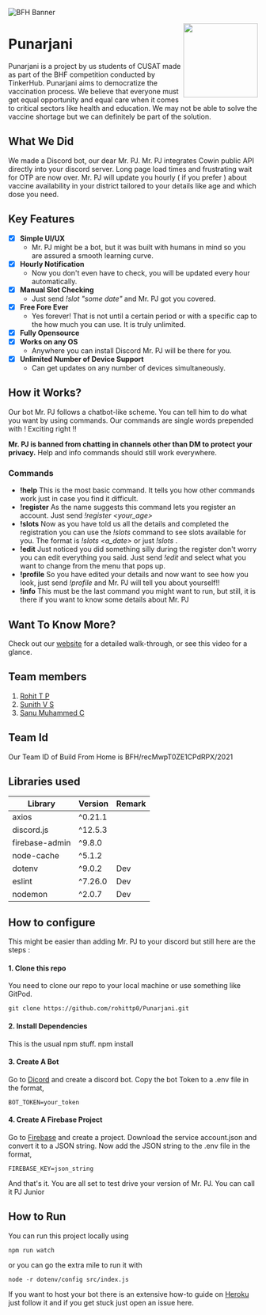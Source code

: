 ![BFH Banner](https://trello-attachments.s3.amazonaws.com/542e9c6316504d5797afbfb9/542e9c6316504d5797afbfc1/39dee8d993841943b5723510ce663233/Frame_19.png)

[<img align="right" src="https://user-images.githubusercontent.com/45072928/119271215-3807ad00-bc1e-11eb-9be3-034f8421ce53.png" width="150"/>](https://discord.com/oauth2/authorize?client_id=843422427185807380&scope=bot&permissions=445504)

# Punarjani 
Punarjani is a project by us students of CUSAT made as part of the BHF competition conducted by TinkerHub.  Punarjani aims to democratize the vaccination process. We believe that everyone must get equal opportunity and equal care when it comes to critical sectors like health and education. We may not be able to solve the vaccine shortage but we can definitely be part of the solution. 

## What We Did
We made a Discord bot, our dear Mr. PJ. Mr. PJ integrates Cowin public API directly into your discord server. Long page load times and frustrating wait for OTP are now over. Mr. PJ will update you hourly ( if you prefer ) about vaccine availability in your district tailored to your details like age and which dose you need.

## Key Features
 - [x] **Simple UI/UX**
	 - Mr. PJ might be a bot, but it was built with humans in mind so you are assured a smooth learning curve.
 - [x] **Hourly Notification**
	 - Now you don't even have to check, you will be updated every hour automatically.
 - [x] **Manual  Slot Checking**
	 - Just send *!slot  "some date"* and  Mr. PJ got you covered.
 - [x]  **Free Fore Ever**
	 - Yes forever! That is not until a certain period or with a specific cap to the how much you can use. It is truly unlimited.
 - [x] **Fully Opensource**
 - [x]  **Works on any OS**
     - Anywhere you can install Discord Mr. PJ will be there for you.
 - [x] **Unlimited Number of Device Support**
	 - Can get updates on any number of devices simultaneously.
  

## How it Works?
Our bot Mr. PJ follows a chatbot-like scheme. You can tell him to do what you want by using commands. Our commands are single words prepended with ! Exciting right !!

**Mr. PJ is banned from chatting in channels other than DM to protect your privacy.** Help and info commands should still work everywhere.

### Commands

 - **!help** This is the most basic command. It tells you how other commands work just in case you find it difficult.
 - **!register** As the name suggests this command lets you register an account. Just send *!register <your_age>*
 - **!slots** Now as you have told us all the details and completed the registration you can use the *!slots* command to see slots available for you. The format is *!slots <a_date>* or just *!slots* . 
 - **!edit** Just noticed you did something silly during the register don't worry you can edit everything you said. Just send *!edit* and select what you want to change from the menu that pops up.
 - **!profile** So you have edited your details and now want to see how you look, just send *!profile* and Mr. PJ will tell you about yourself!!
 - **!info** This must be the last command you might want to run, but still, it is there if you want to know some details about Mr. PJ

## Want To Know More?
Check out our [website](https://punarjani-cowin.web.app/) for a detailed walk-through, or see this video for a glance.

## Team members
1. [Rohit T P](https://github.com/rohittp0)
2. [Sunith V S](https://github.com/sunithvs)
3. [Sanu Muhammed C](https://github.com/sanumuhammedc)

## Team Id
 Our Team ID of Build From Home is BFH/recMwpT0ZE1CPdRPX/2021

## Libraries used
| Library | Version | Remark|
|--|--|--|
| axios | ^0.21.1  | 
|discord.js| ^12.5.3 |
|firebase-admin| ^9.8.0 |
|node-cache | ^5.1.2 |
|dotenv	| ^9.0.2	| Dev
|eslint	|^7.26.0	| Dev
|nodemon|^2.0.7	| Dev

## How to configure
This might be easier than adding Mr. PJ to your discord but still here are the steps :

#### 1. Clone this repo 
  You need to clone our repo to your local machine or use something like GitPod.

    git clone https://github.com/rohittp0/Punarjani.git

#### 2. Install Dependencies
This is the usual npm stuff.
    npm install
#### 3. Create A Bot
Go to [Dicord](https://discord.com/developers/applications) and create a discord bot. Copy the bot Token to a .env file in the format,

    BOT_TOKEN=your_token

#### 4. Create A Firebase Project
Go to [Firebase](https://console.firebase.google.com/) and create a project. Download the service account.json and convert it to a JSON string. Now add the JSON string to the .env file in the format,

    FIREBASE_KEY=json_string   

And that's it. You are all set to test drive your version of Mr. PJ. You can call it PJ Junior

## How to Run
You can run this project locally using

    npm run watch

   or you can go the extra mile to run it with
    
    node -r dotenv/config src/index.js

If you want to host your bot there is an extensive how-to guide on [Heroku](heroku.com) just follow it and if you get stuck just open an issue here.
